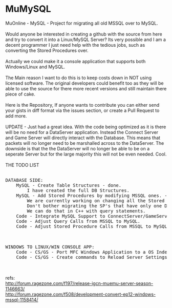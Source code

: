 # MuMySQL
MuOnline - MySQL - Project for migrating all old MSSQL over to MySQL.
<br/><br/>
Would anyone be interested in creating a github with the source from here and try to convert it into a Linux/MySQL Server? Its very possible and I am a decent programmer I just need help with the tedious jobs, such as converting the Stored Procedures over.
<br/><br/>
Actually we could make it a console application that supports both Windows/Linux and MySQL.
<br/><br/>
The Main reason I want to do this is to keep costs down in NOT using licensed software. The original developers could benefit too as they will be able to use the source for there more recent versions and still maintain there piece of cake.
<br/><br/>
Here is the Repository, If anyone wants to contribute you can either send your gists in diff format via the issues section, or create a Pull Request to add more.
<br/><br/>
UPDATE - Just had a great idea. With the code being optimized as it is there will be no need for a DataServer application. Instead the Connect Server and Game Server will directly interact with the Database. This means that packets will no longer need to be marshalled across to the DataServer. The downside is that the the DataServer will no longer be able to be on a seperate Server but for the large majority this will not be even needed. Cool.
<br/><br/>
THE TODO LIST<br/><br/>
<pre>
DATABASE SIDE:
    MySQL - Create Table Structures - done.
        I have created the full DB Structures.
    MySQL - Add Stored Procedures by modifying MSSQL ones. - in progress.
        We are currently working on changing all the Stored Procedures over. 
        Don't bother migrating the SP's that have only one DELETE/INSERT/SELECT. 
        We can do that in C++ with query statements.
    Code - Integrate MySQL Support to ConnectServer/GameServer with existing code from WoW Mangos.
    Code - Adjust Query Calls from MSSQL to MySQL.
    Code - Adjust Stored Procedure Calls from MSSQL to MySQL.
<br/><br/>
WINDOWS TO LINUX/WIN CONSOLE APP:
    Code - CS/GS - Port MFC Windows Application to a OS Independent Console Application. - Nearly Completed.
    Code - CS/GS - Create commands to Reload Server Settings.
</pre>
<br/><br/>
refs:<br/>
http://forum.ragezone.com/f197/release-igcn-muemu-server-season-1146663/<br/>
http://forum.ragezone.com/f508/development-convert-ep12-windows-mssql-1158414/<br/>

